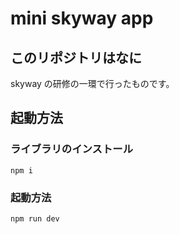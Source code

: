# mini skyway app

## このリポジトリはなに

skyway の研修の一環で行ったものです。

## 起動方法

### ライブラリのインストール

```shell
npm i
```

### 起動方法

```shell
npm run dev
```
